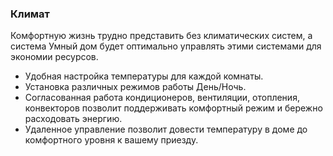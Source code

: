 
### Климат

Комфортную жизнь трудно представить без климатических систем, а система Умный дом будет оптимально управлять этими системами для экономии ресурсов.

+ Удобная настройка температуры для каждой комнаты. 
+ Установка различных режимов работы День/Ночь.
+ Согласованная работа кондиционеров, вентиляции, отопления, конвекторов позволит поддерживать комфортный режим и бережно расходовать энергию.
+ Удаленное управление позволит довести температуру в доме до комфортного уровня 
к вашему приезду.
